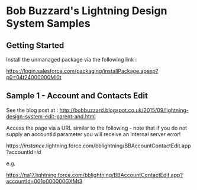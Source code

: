 # Bob Buzzard's Lightning Design System Samples

## Getting Started
Install the unmanaged package via the following link :

https://login.salesforce.com/packaging/installPackage.apexp?p0=04t24000000Ml0t

## Sample 1 - Account and Contacts Edit
See the blog post at : http://bobbuzzard.blogspot.co.uk/2015/09/lightning-design-system-edit-parent-and.html

Access the page via a URL similar to the following - note that if you do not supply an accountId parameter you will receive an internal server error!

https://_instance_.lightning.force.com/bblightning/BBAccountContactEdit.app?accountId=_id_

e.g.

https://na17.lightning.force.com/bblightning/BBAccountContactEdit.app?accountId=001o000000GXMt3
